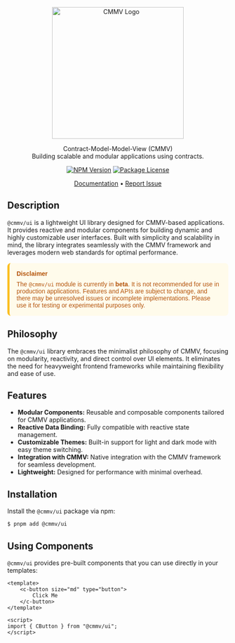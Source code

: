 <p align="center">
  <a href="https://cmmv.io/" target="blank"><img src="https://raw.githubusercontent.com/cmmvio/docs.cmmv.io/main/public/assets/logo_CMMV2_icon.png" width="300" alt="CMMV Logo" /></a>
</p>
<p align="center">Contract-Model-Model-View (CMMV) <br/> Building scalable and modular applications using contracts.</p>
<p align="center">
    <a href="https://www.npmjs.com/package/@cmmv/ui"><img src="https://img.shields.io/npm/v/@cmmv/ui.svg" alt="NPM Version" /></a>
    <a href="https://github.com/cmmvio/cmmv/blob/main/LICENSE"><img src="https://img.shields.io/npm/l/@cmmv/core.svg" alt="Package License" /></a>
</p>

<p align="center">
  <a href="https://ui.cmmv.io">Documentation</a> &bull;
  <a href="https://github.com/cmmvio/cmmv-ui/issues">Report Issue</a>
</p>

## Description

`@cmmv/ui` is a lightweight UI library designed for CMMV-based applications. It provides reactive and modular components for building dynamic and highly customizable user interfaces. Built with simplicity and scalability in mind, the library integrates seamlessly with the CMMV framework and leverages modern web standards for optimal performance.

<div style="background-color: #FFFBEB; border-left: 5px solid #FBBF24; color: #B45309; padding: 16px; border-radius: 8px; margin: 16px 0; font-family: Arial, sans-serif;">
    <p style="font-weight: bold; margin: 0 0 8px 0;">Disclaimer</p>
    <p style="margin: 0;">
        The <code>@cmmv/ui</code> module is currently in <strong>beta</strong>. It is not recommended for use in production applications. 
        Features and APIs are subject to change, and there may be unresolved issues or incomplete implementations. 
        Please use it for testing or experimental purposes only.
    </p>
</div>

## Philosophy

The `@cmmv/ui` library embraces the minimalist philosophy of CMMV, focusing on modularity, reactivity, and direct control over UI elements. It eliminates the need for heavyweight frontend frameworks while maintaining flexibility and ease of use.

## Features

- **Modular Components:** Reusable and composable components tailored for CMMV applications.
- **Reactive Data Binding:** Fully compatible with reactive state management.
- **Customizable Themes:** Built-in support for light and dark mode with easy theme switching.
- **Integration with CMMV:** Native integration with the CMMV framework for seamless development.
- **Lightweight:** Designed for performance with minimal overhead.

## Installation

Install the `@cmmv/ui` package via npm:

```bash
$ pnpm add @cmmv/ui
```

## Using Components

``@cmmv/ui`` provides pre-built components that you can use directly in your templates:

```vue
<template>
    <c-button size="md" type="button">
        Click Me
    </c-button>
</template>

<script>
import { CButton } from "@cmmv/ui";
</script>
```